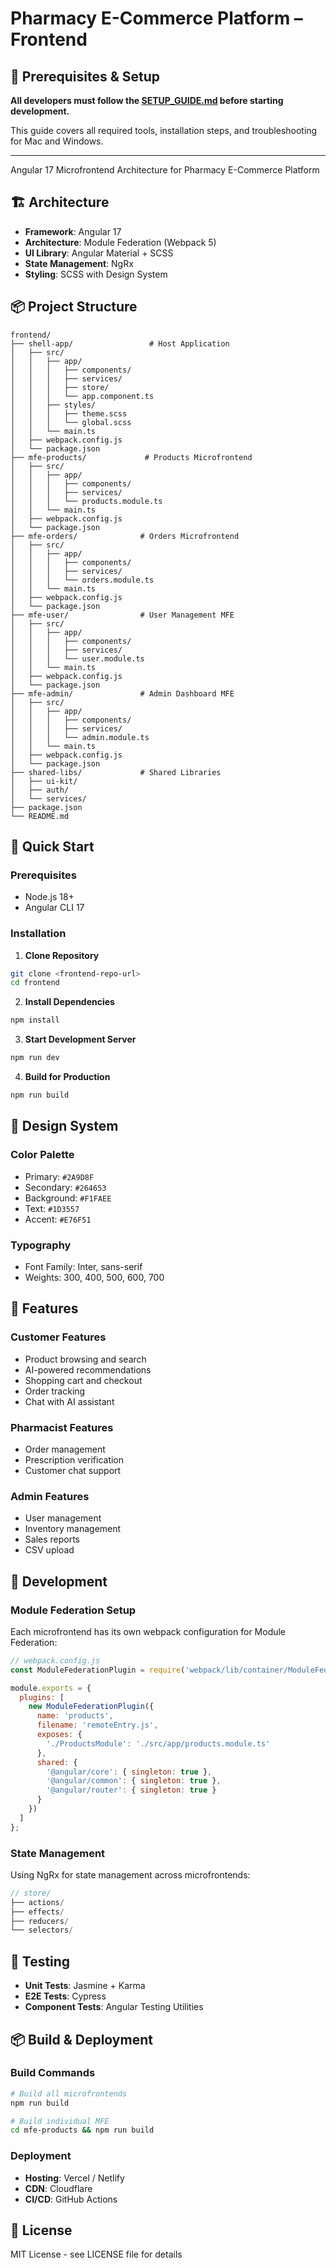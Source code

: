 # Pharmacy E-Commerce Platform – Frontend

## 🚀 Prerequisites & Setup

**All developers must follow the [SETUP_GUIDE.md](./SETUP_GUIDE.md) before starting development.**

This guide covers all required tools, installation steps, and troubleshooting for Mac and Windows.

---

Angular 17 Microfrontend Architecture for Pharmacy E-Commerce Platform

## 🏗️ Architecture

- **Framework**: Angular 17
- **Architecture**: Module Federation (Webpack 5)
- **UI Library**: Angular Material + SCSS
- **State Management**: NgRx
- **Styling**: SCSS with Design System

## 📦 Project Structure

```
frontend/
├── shell-app/                 # Host Application
│   ├── src/
│   │   ├── app/
│   │   │   ├── components/
│   │   │   ├── services/
│   │   │   ├── store/
│   │   │   └── app.component.ts
│   │   ├── styles/
│   │   │   ├── theme.scss
│   │   │   └── global.scss
│   │   └── main.ts
│   ├── webpack.config.js
│   └── package.json
├── mfe-products/             # Products Microfrontend
│   ├── src/
│   │   ├── app/
│   │   │   ├── components/
│   │   │   ├── services/
│   │   │   └── products.module.ts
│   │   └── main.ts
│   ├── webpack.config.js
│   └── package.json
├── mfe-orders/              # Orders Microfrontend
│   ├── src/
│   │   ├── app/
│   │   │   ├── components/
│   │   │   ├── services/
│   │   │   └── orders.module.ts
│   │   └── main.ts
│   ├── webpack.config.js
│   └── package.json
├── mfe-user/                # User Management MFE
│   ├── src/
│   │   ├── app/
│   │   │   ├── components/
│   │   │   ├── services/
│   │   │   └── user.module.ts
│   │   └── main.ts
│   ├── webpack.config.js
│   └── package.json
├── mfe-admin/               # Admin Dashboard MFE
│   ├── src/
│   │   ├── app/
│   │   │   ├── components/
│   │   │   ├── services/
│   │   │   └── admin.module.ts
│   │   └── main.ts
│   ├── webpack.config.js
│   └── package.json
├── shared-libs/             # Shared Libraries
│   ├── ui-kit/
│   ├── auth/
│   └── services/
├── package.json
└── README.md
```

## 🚀 Quick Start

### Prerequisites
- Node.js 18+
- Angular CLI 17

### Installation

1. **Clone Repository**
```bash
git clone <frontend-repo-url>
cd frontend
```

2. **Install Dependencies**
```bash
npm install
```

3. **Start Development Server**
```bash
npm run dev
```

4. **Build for Production**
```bash
npm run build
```

## 🎨 Design System

### Color Palette
- Primary: `#2A9D8F`
- Secondary: `#264653`
- Background: `#F1FAEE`
- Text: `#1D3557`
- Accent: `#E76F51`

### Typography
- Font Family: Inter, sans-serif
- Weights: 300, 400, 500, 600, 700

## 📱 Features

### Customer Features
- Product browsing and search
- AI-powered recommendations
- Shopping cart and checkout
- Order tracking
- Chat with AI assistant

### Pharmacist Features
- Order management
- Prescription verification
- Customer chat support

### Admin Features
- User management
- Inventory management
- Sales reports
- CSV upload

## 🔧 Development

### Module Federation Setup
Each microfrontend has its own webpack configuration for Module Federation:

```javascript
// webpack.config.js
const ModuleFederationPlugin = require('webpack/lib/container/ModuleFederationPlugin');

module.exports = {
  plugins: [
    new ModuleFederationPlugin({
      name: 'products',
      filename: 'remoteEntry.js',
      exposes: {
        './ProductsModule': './src/app/products.module.ts'
      },
      shared: {
        '@angular/core': { singleton: true },
        '@angular/common': { singleton: true },
        '@angular/router': { singleton: true }
      }
    })
  ]
};
```

### State Management
Using NgRx for state management across microfrontends:

```typescript
// store/
├── actions/
├── effects/
├── reducers/
└── selectors/
```

## 🧪 Testing

- **Unit Tests**: Jasmine + Karma
- **E2E Tests**: Cypress
- **Component Tests**: Angular Testing Utilities

## 📦 Build & Deployment

### Build Commands
```bash
# Build all microfrontends
npm run build

# Build individual MFE
cd mfe-products && npm run build
```

### Deployment
- **Hosting**: Vercel / Netlify
- **CDN**: Cloudflare
- **CI/CD**: GitHub Actions

## 📝 License

MIT License - see LICENSE file for details 